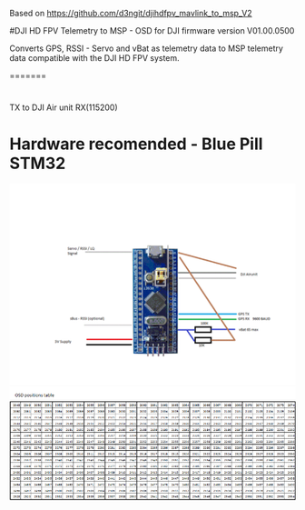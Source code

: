 Based on https://github.com/d3ngit/djihdfpv_mavlink_to_msp_V2

#DJI HD FPV Telemetry to MSP - OSD for DJI firmware version V01.00.0500

Converts GPS, RSSI - Servo and vBat as telemetry data to MSP telemetry data compatible with the DJI HD FPV system.

=======
# 
 TX to DJI Air unit RX(115200)
#
 Hardware recomended - Blue Pill STM32
=======
<img width="1039" alt="img1" src="./images/DJI_SENSOR_PINOUT.gif">
<img width="1039" alt="img2" src="./images/OSD_positions.png">